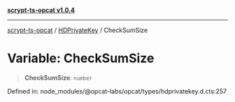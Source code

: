 [**scrypt-ts-opcat v1.0.4**](../../../README.md)

***

[scrypt-ts-opcat](../../../README.md) / [HDPrivateKey](../README.md) / CheckSumSize

# Variable: CheckSumSize

> **CheckSumSize**: `number`

Defined in: node\_modules/@opcat-labs/opcat/types/hdprivatekey.d.cts:257
